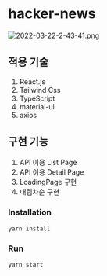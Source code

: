 # hacker-news

[![2022-03-22-2-43-41.png](https://i.postimg.cc/1zsQGnnm/2022-03-22-2-43-41.png)](https://postimg.cc/tsSwygNw)

## 적용 기술

1. React.js
2. Tailwind Css
3. TypeScript
4. material-ui
5. axios

## 구현 기능

1. API 이용 List Page  
2. API 이용 Detail Page
3. LoadingPage 구현  
4. 내림차순 구현

### Installation

```
yarn install
```

### Run

```
yarn start
```
